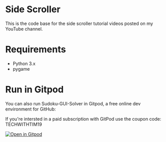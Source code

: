 # Side Scroller

This is the code base for the side scroller tutorial videos posted on my YouTube channel. 

# Requirements
- Python 3.x
- pygame

# Run in Gitpod

You can also run Sudoku-GUI-Solver in Gitpod, a free online dev environment for GitHub:

If you're intersted in a paid subscription with GitPod use the coupon code: TECHWITHTIM19

[![Open in Gitpod](https://gitpod.io/button/open-in-gitpod.svg)](https://gitpod.io/#https://github.com/techwithtim/Side-Scroller-Game/blob/master/main.py)
